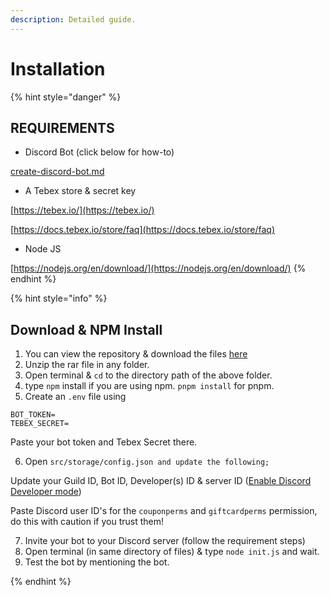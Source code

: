 ```yaml
---
description: Detailed guide.
---
```


# Installation

{% hint style="danger" %}
## **REQUIREMENTS**

* Discord Bot (click below for how-to)

[create-discord-bot.md](../../purchase-bot/create-discord-bot.md "mention")&#x20;

* A Tebex store & secret key

[https://tebex.io/](https://tebex.io/)

[https://docs.tebex.io/store/faq](https://docs.tebex.io/store/faq)

* Node JS

[https://nodejs.org/en/download/](https://nodejs.org/en/download/)
{% endhint %}

{% hint style="info" %}
## Download & NPM Install

1. You can view the repository & download the files [here](https://github.com/cdevshop/tebex-bot) &#x20;
2. Unzip the rar file in any folder.&#x20;
3. Open terminal & `cd` to the directory path of the above folder.&#x20;
4. type `npm` install if you are using npm. `pnpm install` for pnpm.&#x20;
5. Create an `.env` file using

`BOT_TOKEN=`\
`TEBEX_SECRET=`&#x20;

Paste your bot token and Tebex Secret there.&#x20;

6. Open `src/storage/config.json and update the following;`

Update your Guild ID, Bot ID, Developer(s) ID & server ID ([Enable Discord Developer mode](https://support.discord.com/hc/en-us/articles/206346498-Where-can-I-find-my-User-Server-Message-ID-))

Paste Discord user ID's for the `couponperms` and `giftcardperms` permission, do this with caution if you trust them!

7. Invite your bot to your Discord server (follow the requirement steps)
8. Open terminal (in same directory of files) & type `node init.js` and wait.&#x20;
9. Test the bot by mentioning the bot.




{% endhint %}
